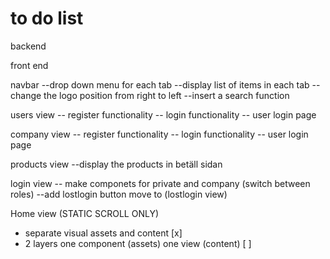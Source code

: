# to do list

backend

<!-- create admin user
---username
---password
---for security use jwt tokens
---for passowrd use bcrypt -->

<!-- login admin(validation) -->

<!-- create a new user -->

<!-- get the list of all users -->

<!-- user
       name
       password
       email
       address
       phonenumber
       address
         streetname
         city
         postcode -->

<!-- create a companyuser	  -->

<!-- add a product
products
name
price
category
short description
detail description
get the list of all products -->

front end

<!-- create a view for admin -->

navbar
--drop down menu for each tab
--display list of items in each tab
--change the logo position from right to left
--insert a search function

users view
-- register functionality
-- login functionality
-- user login page

company view
-- register functionality
-- login functionality
-- user login page

products view
--display the products in betäll sidan

login view
-- make componets for private and company (switch between roles)
--add lostlogin button move to (lostlogin view)

Home view (STATIC SCROLL ONLY)
- separate visual assets and content [x] 
-  2 layers one component (assets) one view (content) [ ]